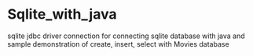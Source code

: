 # Sqlite_with_java
sqlite jdbc driver connection for connecting sqlite database with java and sample demonstration of create, insert, select with Movies database
